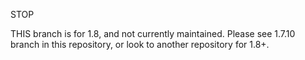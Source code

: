 STOP

THIS branch is for 1.8, and not currently maintained. Please see 1.7.10 branch in this repository, or look to another repository for 1.8+.
